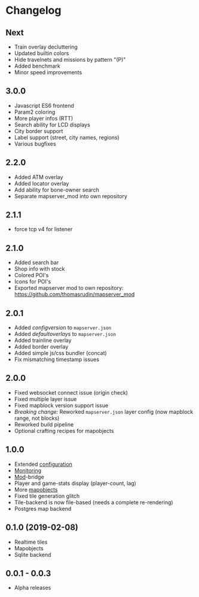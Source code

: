 
# Changelog

## Next

* Train overlay decluttering
* Updated builtin colors
* Hide travelnets and missions by pattern "(P)"
* Added benchmark
* Minor speed improvements

## 3.0.0

* Javascript ES6 frontend
* Param2 coloring
* More player infos (RTT)
* Search ability for LCD displays
* City border support
* Label support (street, city names, regions)
* Various bugfixes

## 2.2.0

* Added ATM overlay
* Added locator overlay
* Add ability for bone-owner search
* Separate mapserver_mod into own repository

## 2.1.1

* force tcp v4 for listener

## 2.1.0

* Added search bar
* Shop info with stock
* Colored POI's
* Icons for POI's
* Exported mapserver mod to own repository: https://github.com/thomasrudin/mapserver_mod

## 2.0.1
* Added *configversion* to `mapserver.json`
* Added *defaultoverlays* to `mapserver.json`
* Added trainline overlay
* Added border overlay
* Added simple js/css bundler (concat)
* Fix mismatching timestamp issues

## 2.0.0
* Fixed websocket connect issue (origin check)
* Fixed multiple layer issue
* Fixed mapblock version support issue
* *Breaking change:* Reworked `mapserver.json` layer config (now mapblock range, not blocks)
* Reworked build pipeline
* Optional crafting recipes for mapobjects

## 1.0.0
* Extended [configuration](config.md)
* [Monitoring](prometheus.md)
* [Mod](mod.md)-bridge
* Player and game-stats display (player-count, lag)
* More [mapobjects](mapobjects.md)
* Fixed tile generation glitch
* Tile-backend is now file-based (needs a complete re-rendering)
* Postgres map backend

## 0.1.0 (2019-02-08)
* Realtime tiles
* Mapobjects
* Sqlite backend

## 0.0.1 - 0.0.3
* Alpha releases
